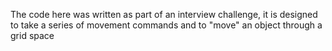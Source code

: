The code here was written as part of an interview challenge, it is designed to take a series of movement commands and to "move" an object through a grid space
